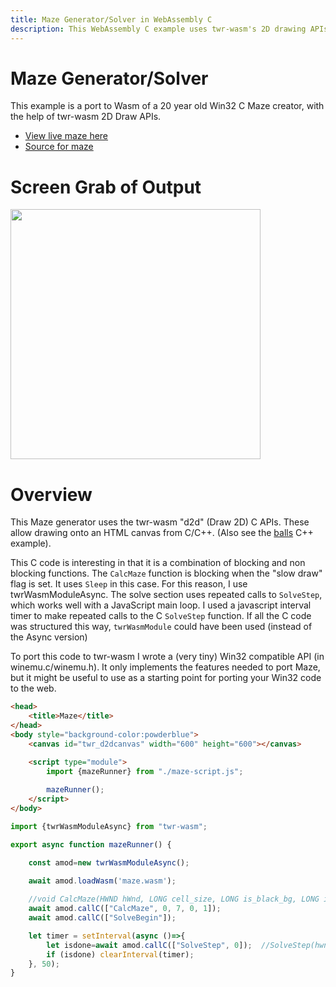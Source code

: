 ```yaml
---
title: Maze Generator/Solver in WebAssembly C
description: This WebAssembly C example uses twr-wasm's 2D drawing APIs to generate and then solves a maze.
---
```


# Maze Generator/Solver
This example is a port to Wasm of a 20 year old Win32 C Maze creator,  with the help of twr-wasm 2D Draw APIs.

- [View live maze here](/examples/dist/maze/index.html)
- [Source for maze](https://github.com/twiddlingbits/twr-wasm/tree/main/examples/maze)

# Screen Grab of Output
<img src="../../img/readme-img-maze.png" width="400">

# Overview
This Maze generator uses the twr-wasm "d2d" (Draw 2D) C APIs.  These allow drawing onto an HTML canvas from C/C++.  (Also see the [balls](examples-balls.md) C++ example).

This C code is interesting in that it is a combination of blocking and non blocking functions.  The `CalcMaze` function is blocking when the "slow draw" flag is set.  It uses `Sleep` in this case.   For this reason, I use twrWasmModuleAsync.   The solve section uses repeated calls to `SolveStep`, which works well with a JavaScript main loop.  I used a javascript interval timer to make repeated calls to the C `SolveStep` function.  If all the C code was structured this way, `twrWasmModule` could have been used (instead of the Async version)

To port this code to twr-wasm I wrote a (very tiny) Win32 compatible API (in winemu.c/winemu.h).  It only implements the features needed to port Maze, but it might be useful to use as a starting point for porting your Win32 code to the web.  

~~~html title="index.html"
<head>
	<title>Maze</title>
</head>
<body style="background-color:powderblue">
	<canvas id="twr_d2dcanvas" width="600" height="600"></canvas>

	<script type="module">
		import {mazeRunner} from "./maze-script.js";
		
		mazeRunner();
	</script>
</body>
~~~

~~~js title="maze-script.js"
import {twrWasmModuleAsync} from "twr-wasm";

export async function mazeRunner() {

    const amod=new twrWasmModuleAsync();

    await amod.loadWasm('maze.wasm');
    
    //void CalcMaze(HWND hWnd, LONG cell_size, LONG is_black_bg, LONG isd - slow draw)
    await amod.callC(["CalcMaze", 0, 7, 0, 1]);
    await amod.callC(["SolveBegin"]);

    let timer = setInterval(async ()=>{
        let isdone=await amod.callC(["SolveStep", 0]);  //SolveStep(hwnd))
        if (isdone) clearInterval(timer);
    }, 50);
}
~~~
